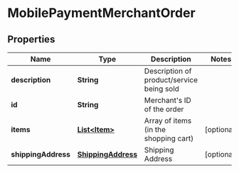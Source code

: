 
# MobilePaymentMerchantOrder

## Properties
Name | Type | Description | Notes
------------ | ------------- | ------------- | -------------
**description** | **String** | Description of product/service being sold | 
**id** | **String** | Merchant&#39;s ID of the order | 
**items** | [**List&lt;Item&gt;**](Item.md) | Array of items (in the shopping cart) |  [optional]
**shippingAddress** | [**ShippingAddress**](ShippingAddress.md) | Shipping Address |  [optional]



